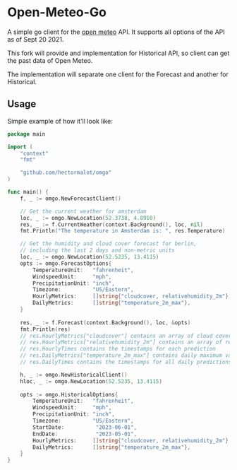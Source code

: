# Open-Meteo-Go

A simple go client for the [open meteo](https://open-meteo.com) API. It supports all options of the API as of Sept 20 2021.

This fork will provide and implementation for Historical API, so client can get the past data of Open Meteo.

The implementation will separate one client for the Forecast and another for Historical.

## Usage

Simple example of how it'll look like:

```go
package main

import (
	"context"
	"fmt"

	"github.com/hectormalot/omgo"
)

func main() {
	f, _ := omgo.NewForecastClient()

	// Get the current weather for amsterdam
	loc, _ := omgo.NewLocation(52.3738, 4.8910)
	res, _ := f.CurrentWeather(context.Background(), loc, nil)
	fmt.Println("The temperature in Amsterdam is: ", res.Temperature)

	// Get the humidity and cloud cover forecast for berlin, 
	// including the last 2 days and non-metric units
	loc, _ := omgo.NewLocation(52.5235, 13.4115)
	opts := omgo.ForecastOptions{
		TemperatureUnit:   "fahrenheit",
		WindspeedUnit:     "mph",
		PrecipitationUnit: "inch",
		Timezone:          "US/Eastern",
		HourlyMetrics:     []string{"cloudcover, relativehumidity_2m"},
		DailyMetrics:      []string{"temperature_2m_max"},
	}
	
	res, _ := f.Forecast(context.Background(), loc, &opts)
	fmt.Println(res)
	// res.HourlyMetrics["cloudcover"] contains an array of cloud coverage predictions
	// res.HourlyMetrics["relativehumidity_2m"] contains an array of relative humidity predictions
	// res.HourlyTimes contains the timestamps for each prediction
	// res.DailyMetrics["temperature_2m_max"] contains daily maximum values for the temperature_2m metric
	// res.DailyTimes contains the timestamps for all daily predictions

	h, _ := omgo.NewHistoricalClient()
	hloc, _ := omgo.NewLocation(52.5235, 13.4115)
	
	opts := omgo.HistoricalOptions{
		TemperatureUnit:   "fahrenheit",
		WindspeedUnit:     "mph",
		PrecipitationUnit: "inch",
		Timezone:          "US/Eastern",
		StartDate:          "2023-06-01",
		EndDate:			"2023-05-01",
		HourlyMetrics:     []string{"cloudcover, relativehumidity_2m"},
		DailyMetrics:      []string{"temperature_2m_max"},
	}
}


```
